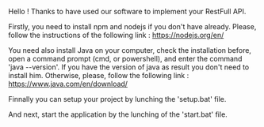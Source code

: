 Hello ! Thanks to have used our software to implement your RestFull API.

Firstly, you need to install npm and nodejs if you don't have already.
Please, follow the instructions of the following link : https://nodejs.org/en/

You need also install Java on your computer, check the installation before, open a command prompt (cmd, or powershell),
and enter the command 'java --version'. If you have the version of java as result you don't need to install him.
Otherwise, please, follow the following link : https://www.java.com/en/download/

Finnally you can setup your project by lunching the 'setup.bat' file. 

And next, start the application by the lunching of the 'start.bat' file.